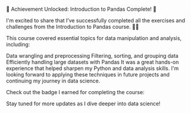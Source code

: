 🎉 Achievement Unlocked: Introduction to Pandas Complete! 🎉

I'm excited to share that I’ve successfully completed all the exercises and challenges from the Introduction to Pandas course. 🐼🔢

This course covered essential topics for data manipulation and analysis, including:

Data wrangling and preprocessing
Filtering, sorting, and grouping data
Efficiently handling large datasets with Pandas
It was a great hands-on experience that helped sharpen my Python and data analysis skills. I'm looking forward to applying these techniques in future projects and continuing my journey in data science.

Check out the badge I earned for completing the course:


Stay tuned for more updates as I dive deeper into data science!
